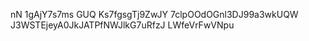 nN 1gAjY7s7ms
GUQ Ks7fgsgTj9ZwJY 7clpOOdOGnl3DJ99a3wkUQW J3WSTEjeyA0JkJATPfNWJlkG7uRfzJ
LWfeVrFwVNpu
